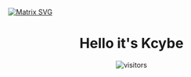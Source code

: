   [![Matrix SVG](https://raw.githubusercontent.com/rodrigograca31/rodrigograca31/master/matrix.svg)](https://www.youtube.com/watch?v=SDkAGkd4NLc) 
<p>
  <h1 align="center"><b>Hello it's Kcybe</b></h1>
</p>

<p align="center">
    <img align="center" alt="visitors" src="https://gpvc.arturio.dev/kcybe" />
</p>
